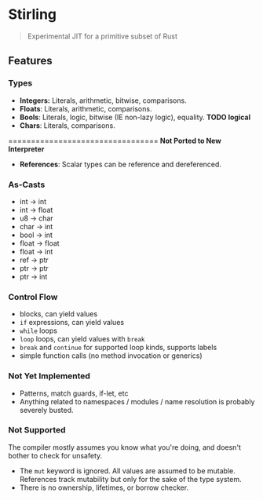 # Stirling

> Experimental JIT for a primitive subset of Rust
## Features

### Types
- **Integers:** Literals, arithmetic, bitwise, comparisons.
- **Floats**: Literals, arithmetic, comparisons.
- **Bools**: Literals, logic, bitwise (IE non-lazy logic), equality. **TODO logical**
- **Chars**: Literals, comparisons.

=================================
**Not Ported to New Interpreter**

- **References**: Scalar types can be reference and dereferenced.

### As-Casts
- int -> int
- int -> float
- u8 -> char
- char -> int
- bool -> int
- float -> float
- float -> int
- ref -> ptr
- ptr -> ptr
- ptr -> int

### Control Flow
- blocks, can yield values
- `if` expressions, can yield values
- `while` loops
- `loop` loops, can yield values with `break`
- `break` and `continue` for supported loop kinds, supports labels
- simple function calls (no method invocation or generics)

### Not Yet Implemented
- Patterns, match guards, if-let, etc
- Anything related to namespaces / modules / name resolution is probably severely busted.

### Not Supported
The compiler mostly assumes you know what you're doing, and doesn't bother to check for unsafety.
- The `mut` keyword is ignored. All values are assumed to be mutable. References track mutability but only for the sake of the type system.
- There is no ownership, lifetimes, or borrow checker.
